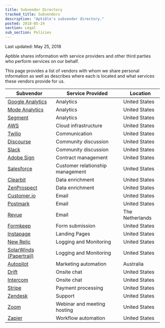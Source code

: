 ```yaml
---
title: Subvendor Directory
tracked_title: Subvendors
description: "Aptible's subvendor directory."
posted: 2018-05-24
section: Legal
sub_section: Policies
---
```


Last updated: May 25, 2018

Aptible shares information with service providers and other third parties who perform services on our behalf.

This page provides a list of vendors with whom we share personal information as well as describes where each is located and what services these vendors provide for us.


| Subvendor | Service Provided | Location |
|-----------|------------------|----------|
| [Google Analytics](https://www.google.com/analytics/) | Analytics | United States |
| [Mode Analytics](https://modeanalytics.com) | Analytics | United States |
| [Segment](https://www.segment.com) | Analytics | United States |
| [AWS](https://aws.amazon.com) | Cloud infrastructure | United States |
| [Twilio](https://www.twilio.com) | Communication | United States |
| [Discourse](https://www.discourse.org) | Community discussion | United States |
| [Slack](https://slack.com) | Community discussion | United States |
| [Adobe Sign](https://acrobat.adobe.com/us/en/sign.html) | Contract management | United States |
| [Salesforce](https://www.salesforce.com) | Customer relationship management | United States |
| [Clearbit](https://clearbit.com) | Data enrichment | United States |
| [ZenProspect](https://www.zenprospect.com) | Data enrichment | United States |
| [Customer.io](https://customer.io) | Email | United States |
| [Postmark](https://postmarkapp.com) | Email | United States |
| [Revue](https://www.getrevue.co) | Email | The Netherlands |
| [Formkeep](https://formkeep.com) | Form submission | United States |
| [Instapage](https://instapage.com) | Landing Pages | United States |
| [New Relic](https://newrelic.com) | Logging and Monitoring | United States |
| [SolarWinds (Papertrail)](https://www.solarwinds.com/papertrail) | Logging and Monitoring | United States |
| [Autopilot](https://www.drift.com) | Marketing automation | Australia |
| [Drift](https://www.drift.com) | Onsite chat | United States |
| [Intercom](https://www.intercom.com) | Onsite chat | United States |
| [Stripe](https://stripe.com) | Payment processing | United States |
| [Zendesk](https://www.zendesk.com) | Support | United States |
| [Zoom](https://zoom.us) | Webinar and meeting hosting | United States |
| [Zapier](https://zapier.com/apps/integrations) | Workflow automation | United States |
